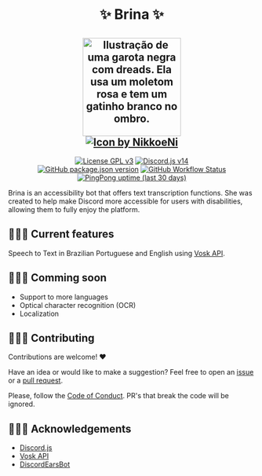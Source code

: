 <h1 align="center">
✨ Brina ✨
</h1>

<h2 align="center">
<img alt="Ilustração de uma garota negra com dreads. Ela usa um moletom rosa e tem um gatinho branco no ombro." width=200 src="https://user-images.githubusercontent.com/92398466/227223245-3e890f87-26cb-45d8-a091-9623b6390b71.jpg">
<br>
<a href="https://twitter.com/NikkoeNi"><img alt="Icon by NikkoeNi" src="https://img.shields.io/twitter/follow/NikkoeNi?label=Icon%20by%3A%20%40NikkoeNi&style=social"></a>
</h2>

<p align="center">
  <a href="https://github.com/BrinaTheBot/brina/blob/main/LICENSE"><img alt="License GPL v3" src="https://img.shields.io/github/license/BrinaTheBot/brina"></a> 
  <a href="https://github.com/discordjs/discord.js"><img alt="Discord.js v14" src="https://img.shields.io/badge/Discord.js-v14-7289da?&logo=discord&logoColor=white"><a/>
  </br>
  <a href="https://github.com/BrinaTheBot/brina/releases"><img alt="GitHub package.json version" src="https://img.shields.io/github/package-json/v/brinathebot/brina"></a>
  <a href="https://github.com/BrinaTheBot/brina/actions/workflows/fly.yml"><img alt="GitHub Workflow Status" src="https://img.shields.io/github/actions/workflow/status/brinathebot/brina/fly.yml"></a>
  <a href="https://brina.pingpong.host"><img alt="PingPong uptime (last 30 days)" src="https://img.shields.io/pingpong/uptime/sp_b477c15ac266475e885f6d0b5a59c7be"></a>
</p>

Brina is an accessibility bot that offers text transcription functions. She was created to help make Discord more accessible for users with disabilities, allowing them to fully enjoy the platform.

## 👩🏽‍🎓 Current features

Speech to Text in Brazilian Portuguese and English using [Vosk API](https://github.com/alphacep/vosk-api).

## 👩🏽‍🔧 Comming soon

- Support to more languages
- Optical character recognition (OCR)
- Localization

## 🙋🏽‍♀️ Contributing

Contributions are welcome! ♥

Have an idea or would like to make a suggestion? Feel free to open an [issue](https://github.com/ashtrindade/brina/issues) or a [pull request](https://github.com/ashtrindade/brina/pulls).

Please, follow the [Code of Conduct](https://github.com/ashtrindade/brina/blob/main/CODE_OF_CONDUCT.md). PR's that break the code will be ignored.

## 🙇🏽‍♀️ Acknowledgements

- [Discord.js](https://github.com/discordjs/discord.js)
- [Vosk API](https://github.com/alphacep/vosk-api)
- [DiscordEarsBot](https://github.com/inevolin/DiscordEarsBot)
